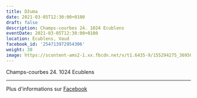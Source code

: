 ```yaml
---
title: Džuma
date: 2021-03-05T12:30:00+0100
draft: false
description: Champs-courbes 24. 1024 Ecublens
eventDate: 2021-03-05T12:30:00+0100
location: Écublens, Vaud
facebook_id: '254713972954306'
weight: 30
image: https://scontent-ams2-1.xx.fbcdn.net/v/t1.6435-9/155294275_3695079563921169_4909597834044538694_n.jpg?_nc_cat=101&ccb=1-7&_nc_sid=9e60e4&_nc_ohc=9VCv3a6NqqAQ7kNvwFq7d7q&_nc_oc=AdleEVAOf4nEHydlRqSO9EP8U5baC7YIuaxFuohpzBIihFsuCvjFOKGI9bd1k7KgRl0&_nc_zt=23&_nc_ht=scontent-ams2-1.xx&edm=ABTKTjYEAAAA&_nc_gid=VahQ3aAqQTRoCRCHhMLrtA&_nc_tpa=Q5bMBQEUByI-v1TduJk4_BfPZ_5qiQXs8yfa_hCKboQmfOuxdu1AL-CNYyUvj5fhT9P9WZDTyhg4SxgkBQ&oh=00_Afd_H_vIpvQCDSExWp1n55sVSb1cL6qDGau9wUbru_uaNg&oe=692B9B5B
---
```


Champs-courbes 24. 1024 Ecublens

---

Plus d'informations sur [Facebook](https://facebook.com/events/254713972954306)